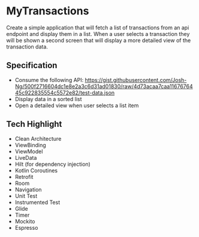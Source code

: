 # MyTransactions
Create a simple application that will fetch a list of transactions from an api endpoint and display them in a list.  When a user selects a transaction they will be shown a second screen that will display a more detailed view of the transaction data. 

## Specification
- Consume the following API: https://gist.githubusercontent.com/Josh-Ng/500f2716604dc1e8e2a3c6d31ad01830/raw/4d73acaa7caa1167676445c922835554c5572e82/test-data.json
- Display data in a sorted list
- Open a detailed view when user selects a list item

## Tech Highlight
 - Clean Architecture
 - ViewBinding
 - ViewModel
 - LiveData
 - Hilt (for dependency injection)
 - Kotlin Coroutines
 - Retrofit
 - Room
 - Navigation
 - Unit Test
 - Instrumented Test
 - Glide
 - Timer
 - Mockito
 - Espresso
